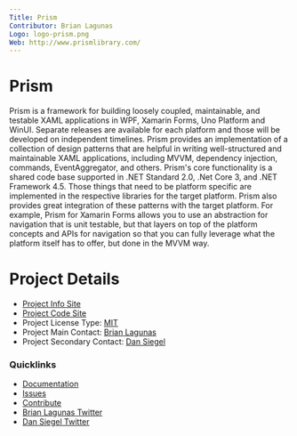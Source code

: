 ```yaml
---
Title: Prism
Contributor: Brian Lagunas
Logo: logo-prism.png
Web: http://www.prismlibrary.com/
---
```

# Prism

Prism is a framework for building loosely coupled, maintainable, and testable XAML applications in WPF, Xamarin Forms, Uno Platform and WinUI. Separate releases are available for each platform and those will be developed on independent timelines. Prism provides an implementation of a collection of design patterns that are helpful in writing well-structured and maintainable XAML applications, including MVVM, dependency injection, commands, EventAggregator, and others. Prism's core functionality is a shared code base supported in .NET Standard 2.0, .Net Core 3, and .NET Framework 4.5. Those things that need to be platform specific are implemented in the respective libraries for the target platform. Prism also provides great integration of these patterns with the target platform. For example, Prism for Xamarin Forms allows you to use an abstraction for navigation that is unit testable, but that layers on top of the platform concepts and APIs for navigation so that you can fully leverage what the platform itself has to offer, but done in the MVVM way.

# Project Details
* [Project Info Site](https://prismlibrary.com)
* [Project Code Site](https://github.com/PrismLibrary/Prism) 
* Project License Type: [MIT](https://github.com/PrismLibrary/Prism/blob/master/LICENSE)
* Project Main Contact: [Brian Lagunas](https://brianlagunas.com) 
* Project Secondary Contact: [Dan Siegel](http://dansiegel.net/)

### Quicklinks

* [Documentation](https://prismlibrary.com/docs)
* [Issues](https://github.com/PrismLibrary/Prism/issues)
* [Contribute](https://github.com/PrismLibrary/Prism#contributing)
* [Brian Lagunas Twitter](https://twitter.com/brianlagunas)
* [Dan Siegel Twitter](https://twitter.com/dansiegel)
